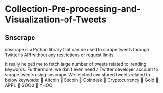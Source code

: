 # Collection-Pre-processing-and-Visualization-of-Tweets

## Snscrape 

snscrape is a Python library that can be used to scrape tweets through Twitter's API without any restrictions or request limits.

It really helped me to fetch large number of tweets related to trending keywords. Furthermore, we don’t even need a Twitter developer account to scrape tweets using snscrape. We fetched and stored tweets related to below keywords: 
     Altcoin 
     Bitcoin 
     Coindesk 
     Cryptocurrency 
     Gold 
     APPL 
     GOOG 
     YHOO
